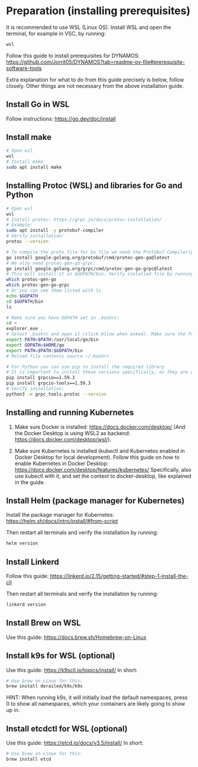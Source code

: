 # Preparation (installing prerequisites)
It is recommended to use WSL (Linux OS). Install WSL and open the terminal, for example in VSC, by running:
```sh
wsl
```

Follow this guide to install prerequisites for DYNAMOS: https://github.com/Jorrit05/DYNAMOS?tab=readme-ov-file#prerequisite-software-tools

Extra explanation for what to do from this guide precisely is below, follow closely. Other things are not necessary from the above installation guide.

## Install Go in WSL
Follow instructions: https://go.dev/doc/install

## Install make
```sh
# Open wsl
wsl
# Install make
sudo apt install make
```

## Installing Protoc (WSL) and libraries for Go and Python
```sh
# Open wsl
wsl
# Install protoc: https://grpc.io/docs/protoc-installation/
# Example:
sudo apt install -y protobuf-compiler
# Verify installation:
protoc --version

# To compile the proto file for Go file we need the Protobuf Compiler(protoc) and also the protoc-gen-go plugin:
go install google.golang.org/protobuf/cmd/protoc-gen-go@latest
# We also need protoc-gen-go-grpc:
go install google.golang.org/grpc/cmd/protoc-gen-go-grpc@latest
# This will install it in $GOPATH/bin. Verify installed file by running:
which protoc-gen-go
which protoc-gen-go-grpc
# Or you can see them listed with ls
echo $GOPATH
cd $GOPATH/bin
ls

# Make sure you have GOPATH set in .bashrc:
cd ~
explorer.exe .
# Select .bashrc and open it (click Allow when asked). Make sure the following lines for Go are present:
export PATH=$PATH:/usr/local/go/bin
export GOPATH=$HOME/go
export PATH=$PATH:$GOPATH/bin
# Reload file contents source ~/.bashrc

# For Python you can use pip to install the required library
# It is important to install these versions specifically, as they are used for DYNAMOS later.
pip install grpcio==1.59.3
pip install grpcio-tools==1.59.3
# Verify installation:
python3 -m grpc_tools.protoc --version
```

## Installing and running Kubernetes
1. Make sure Docker is installed: https://docs.docker.com/desktop/
(And the Docker Desktop is using WSL2 as backend: https://docs.docker.com/desktop/wsl/).

2. Make sure Kubernetes is installed (kubectl and Kubernetes enabled in Docker Desktop for local development). 
Follow this guide on how to enable Kubernetes in Docker Desktop: https://docs.docker.com/desktop/features/kubernetes/
Specifically, also use kubectl with it, and set the context to docker-desktop, like explained in the guide.


## Install Helm (package manager for Kubernetes)
Install the package manager for Kubernetes: https://helm.sh/docs/intro/install/#from-script

Then restart all terminals and verify the installation by running:
```sh
helm version
```

## Install Linkerd
Follow this guide: https://linkerd.io/2.15/getting-started/#step-1-install-the-cli

Then restart all terminals and verify the installation by running:
```sh
linkerd version
```

## Install Brew on WSL
Use this guide: https://docs.brew.sh/Homebrew-on-Linux

## Install k9s for WSL (optional)
Use this guide: https://k9scli.io/topics/install/
In short:
```sh
# Use brew on Linux for this:
brew install derailed/k9s/k9s
```
HINT: When running k9s, it will initially load the default namespaces, press 0 to show all namespaces, which your containers are likely going to show up in.


## Install etcdctl for WSL (optional)
Use this guide: https://etcd.io/docs/v3.5/install/
In short:
```sh
# Use brew on Linux for this:
brew install etcd
```